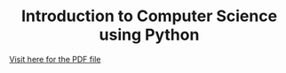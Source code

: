 <h1 align="center">Introduction to Computer Science using Python</h1>

[Visit here for the PDF file](http://3.droppdf.com/files/fmvM0/introduction-to-computer-science-using-python.pdf)
